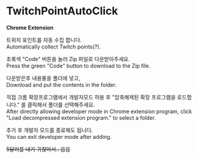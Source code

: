 # TwitchPointAutoClick

**Chrome Extension**

트위치 포인트를 자동 수집 합니다. <br>
Automatically collect Twitch points(?).


초록색 "Code" 버튼을 눌러 Zip 파일로 다운받아주세요.<br>
Press the green "Code" button to download to the Zip file.

다운받은후 내용물을 폴더에 넣고,<br>
Download and put the contents in the folder.

직접 크롬 확장프로그램에서 개발자모드 허용 후 "압축해제된 확장 프로그램을 로드합니다." 를 클릭해서 폴더를 선택해주세요. <br>
After directly allowing developer mode in Chrome extension program, click "Load decompressed extension program." to select a folder.


추가 후 개발자 모드를 종료해도 됩니다. <br>
You can exit developer mode after adding.


~~5달러를 내기 귀찮아서.. 읍읍~~
